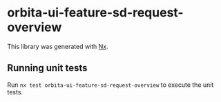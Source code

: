 # orbita-ui-feature-sd-request-overview

This library was generated with [Nx](https://nx.dev).

## Running unit tests

Run `nx test orbita-ui-feature-sd-request-overview` to execute the unit tests.
